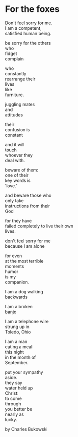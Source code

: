 # For the foxes

Don't feel sorry for me.  
I am a competent,         
satisfied human being.    
                          
be sorry for the others   
who                       
fidget                    
complain                  
                          
who                       
constantly                
rearrange their           
lives                     
like                      
furniture.                
                          
juggling mates            
and                       
attitudes                 
                          
their                     
confusion is              
constant                  
                          
and it will               
touch                     
whoever they              
deal with.                
                          
beware of them:           
one of their              
key words is              
'love.'                   
                          
and beware those who      
only take                 
instructions from their   
God                       
                          
for they have             
failed completely to live their own  
lives.                    
                          
don't feel sorry for me   
because I am alone        
                          
for even                  
at the most terrible      
moments                   
humor                     
is my                     
companion.                
                          
I am a dog walking        
backwards                 
                          
I am a broken             
banjo                     
                          
I am a telephone wire     
strung up in              
Toledo, Ohio              
                          
I am a man                
eating a meal             
this night                
in the month of           
September.                
                          
put your sympathy         
aside.                    
they say                  
water held up             
Christ:                   
to come                   
through                   
you better be             
nearly as                 
lucky.                    
  
by Charles Bukowski
